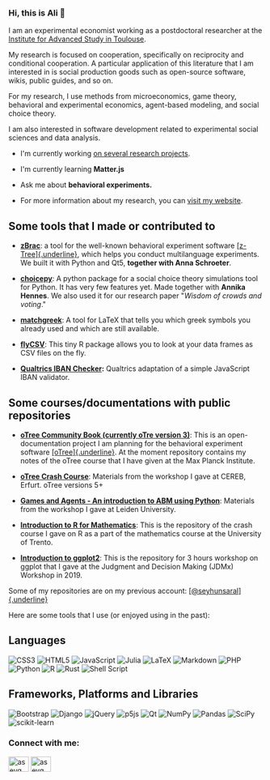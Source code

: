 ### Hi, this is Ali 👋
I am an experimental economist working as a postdoctoral researcher at
the [Institute for Advanced Study in
Toulouse](https://www.iast.fr).

My research is focused on cooperation, specifically on reciprocity and
conditional cooperation. A particular application of this literature
that I am interested in is social production goods such as open-source
software, wikis, public guides, and so on.

For my research, I use methods from microeconomics, game theory,
behavioral and experimental economics, agent-based modeling, and social
choice theory.

I am also interested in software development related to experimental
social sciences and data analysis.

-   I\'m currently working [on several research projects](https://www.saral.it/#research).

-   I\'m currently learning **Matter.js**

-   Ask me about **behavioral experiments.**

-   For more information about my research, you can [visit my website](https://www.saral.it/).

Some tools that I made or contributed to
----------------------------------------

-   **[zBrac](https://github.com/seyhunsaral/zbrac/)**: a tool for the well-known behavioral experiment software [[z-Tree]{.underline}](https://www.ztree.uzh.ch/en.html), which helps you conduct multilanguage experiments. We built it with Python and Qt5, **together with Anna Schroeter**.

-  **[choicepy](https://github.com/aseyq/choicepy)**: A python package for a social choice theory simulations tool for Python. It has very few features yet. Made together with **Annika Hennes**. We also used it for our research paper \"*Wisdom of crowds and voting*.\"

-   **[matchgreek](https://github.com/seyhunsaral/matchgreek/)**: A tool for LaTeX that tells you which greek symbols you already used and which are still available.

-   **[flyCSV](https://github.com/aseyq/flyCSV)**: This tiny R package allows you to look at your data frames as CSV files on the fly.

-   **[Qualtrics IBAN Checker](https://github.com/seyhunsaral/qualtrics-iban-check):** Qualtrics adaptation of a simple JavaScript IBAN validator.

Some courses/documentations with public repositories
----------------------------------------------------

-   **[oTree Community Book (currently oTre version 3)](https://github.com/seyhunsaral/otree-course)**: This is an open-documentation project I am planning for the behavioral experiment software [[oTree]{.underline}](https://github.com/oTree-org/oTree). At the moment repository contains my notes of the oTree course that I have given at the Max Planck Institute.

-   **[oTree Crash Course](https://github.com/aseyq/cereb-otree)**: Materials from the workshop I gave at CEREB, Erfurt. oTree versions 5+

-   **[Games and Agents - An introduction to ABM using Python](https://github.com/aseyq/leidensim)**: Materials from the workshop I gave at Leiden University.

-   **[Introduction to R for Mathematics](https://github.com/aseyq/trentomathr)**: This is the repository of the crash course I gave on R as a part of the mathematics course at the University of Trento.

-   **[Introduction to ggplot2](https://github.com/seyhunsaral/jdmx-ggplot2)**: This is the repository for 3 hours workshop on ggplot that I gave at the Judgment and Decision Making (JDMx) Workshop in 2019.

Some of my repositories are on my previous account:
[[\@seyhunsaral]{.underline}](https://www.github.com/seyhunsaral)

Here are some tools that I use (or enjoyed using in the past):

## Languages
![CSS3](https://img.shields.io/badge/css3-%231572B6.svg?style=for-the-badge&logo=css3&logoColor=white)
![HTML5](https://img.shields.io/badge/html5-%23E34F26.svg?style=for-the-badge&logo=html5&logoColor=white)
![JavaScript](https://img.shields.io/badge/javascript-%23323330.svg?style=for-the-badge&logo=javascript&logoColor=%23F7DF1E)
![Julia](https://img.shields.io/badge/-Julia-9558B2?style=for-the-badge&logo=julia&logoColor=white)
![LaTeX](https://img.shields.io/badge/latex-%23008080.svg?style=for-the-badge&logo=latex&logoColor=white)
![Markdown](https://img.shields.io/badge/markdown-%23000000.svg?style=for-the-badge&logo=markdown&logoColor=white)
![PHP](https://img.shields.io/badge/php-%23777BB4.svg?style=for-the-badge&logo=php&logoColor=white)
![Python](https://img.shields.io/badge/python-3670A0?style=for-the-badge&logo=python&logoColor=ffdd54)
![R](https://img.shields.io/badge/r-%23276DC3.svg?style=for-the-badge&logo=r&logoColor=white)
![Rust](https://img.shields.io/badge/rust-%23000000.svg?style=for-the-badge&logo=rust&logoColor=white)
![Shell Script](https://img.shields.io/badge/shell_script-%23121011.svg?style=for-the-badge&logo=gnu-bash&logoColor=white)

## Frameworks, Platforms and Libraries
![Bootstrap](https://img.shields.io/badge/bootstrap-%23563D7C.svg?style=for-the-badge&logo=bootstrap&logoColor=white) 
![Django](https://img.shields.io/badge/django-%23092E20.svg?style=for-the-badge&logo=django&logoColor=white)
![jQuery](https://img.shields.io/badge/jquery-%230769AD.svg?style=for-the-badge&logo=jquery&logoColor=white)
![p5js](https://img.shields.io/badge/p5.js-ED225D?style=for-the-badge&logo=p5.js&logoColor=FFFFFF)
![Qt](https://img.shields.io/badge/Qt-%23217346.svg?style=for-the-badge&logo=Qt&logoColor=white) 
![NumPy](https://img.shields.io/badge/numpy-%23013243.svg?style=for-the-badge&logo=numpy&logoColor=white)
![Pandas](https://img.shields.io/badge/pandas-%23150458.svg?style=for-the-badge&logo=pandas&logoColor=white)
![SciPy](https://img.shields.io/badge/SciPy-%230C55A5.svg?style=for-the-badge&logo=scipy&logoColor=%white)
![scikit-learn](https://img.shields.io/badge/scikit--learn-%23F7931E.svg?style=for-the-badge&logo=scikit-learn&logoColor=white)


<h3 align="left">Connect with me:</h3>
<p align="left">
<a href="https://twitter.com/aseyq" target="blank"><img align="center" src="https://raw.githubusercontent.com/rahuldkjain/github-profile-readme-generator/master/src/images/icons/Social/twitter.svg" alt="aseyq" height="30" width="40" /></a>
<a href="https://linkedin.com/in/aseyq" target="blank"><img align="center" src="https://raw.githubusercontent.com/rahuldkjain/github-profile-readme-generator/master/src/images/icons/Social/linked-in-alt.svg" alt="aseyq" height="30" width="40" /></a>
</p>
